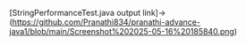 [StringPerformanceTest.java output link]->(https://github.com/Pranathi834/pranathi-advance-java1/blob/main/Screenshot%202025-05-16%20185840.png)
